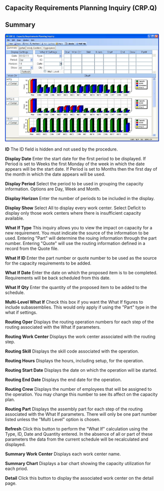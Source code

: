 ##  Capacity Requirements Planning Inquiry (CRP.Q)

<PageHeader />

##  Summary

![](./CRP-Q-1.jpg)

**ID** The ID field is hidden and not used by the procedure.  
  
**Display Date** Enter the start date for the first period to be displayed. If
Period is set to Weeks the first Monday of the week in which the date appears
will be the start date. If Period is set to Months then the first day of the
month in which the date appears will be used.  
  
**Display Period** Select the period to be used in grouping the capacity
information. Options are Day, Week and Month.  
  
**Display Horizon** Enter the number of periods to be included in the display.  
  
**Display Show** Select All to display every work center. Select Deficit to
display only those work centers where there is insufficient capacity
available.  
  
**What If Type** This inquiry allows you to view the impact on capacity for a
new requirement. You must indicate the source of the information to be used.
Entering "Part" will determine the rouing information through the part number.
Entering "Quote" will use the routing information defined in a record from the
Quote file.  
  
**What If ID** Enter the part number or quote number to be used as the source
for the capacity requirements to be added.  
  
**What If Date** Enter the date on which the proposed item is to be completed.
Requirements will be back scheduled from this date.  
  
**What If Qty** Enter the quantity of the proposed item to be added to the
schedule.  
  
**Multi-Level What If** Check this box if you want the What If figures to
include subassemblies. This would only apply if using the "Part" type in the
what if settings.  
  
**Routing Oper** Displays the routing operation numbers for each step of the
routing associated with the What If parameters.  
  
**Routing Work Center** Displays the work center associated with the routing
step.  
  
**Routing Skill** Displays the skill code associated with the operation.  
  
**Routing Hours** Displays the hours, including setup, for the operation.  
  
**Routing Start Date** Displays the date on which the operation will be
started.  
  
**Routing End Date** Displays the end date for the operation.  
  
**Routing Crew** Displays the number of employees that will be assigned to the
operation. You may change this number to see its affect on the capacity plan.  
  
**Routing Part** Displays the assembly part for each step of the routing
associated with the What If parameters. There will only be one part number
listed unless the "Multi Level" option is chosen.  
  
**Refresh** Click this button to perform the "What If" calculation using the
Type, ID, Date and Quantity entered. In the absence of all or part of these
parameters the data from the current schedule will be recalculated and
displayed.  
  
**Summary Work Center** Displays each work center name.  
  
**Summary Chart** Displays a bar chart showing the capacity utilization for
each priod.  
  
**Detail** Click this button to display the associated work center on the
detail page.  
  
  
<badge text= "Version 8.10.57" vertical="middle" />

<PageFooter />